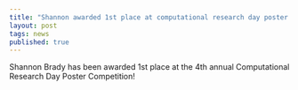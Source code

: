 ```yaml
---
title: "Shannon awarded 1st place at computational research day poster competition!"
layout: post
tags: news
published: true
---
```


Shannon Brady has been awarded 1st place at the 4th annual Computational Research Day Poster Competition!